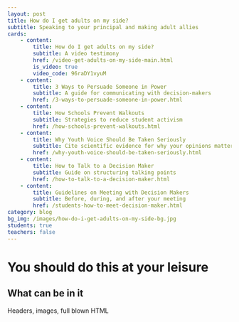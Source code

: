 ```yaml
---
layout: post
title: How do I get adults on my side?
subtitle: Speaking to your principal and making adult allies
cards:
    - content: 
        title: How do I get adults on my side?
        subtitle: A video testimony
        href: /video-get-adults-on-my-side-main.html
        is_video: true
        video_code: 96raDY1vyuM
    - content:
        title: 3 Ways to Persuade Someone in Power
        subtitle: A guide for communicating with decision-makers
        href: /3-ways-to-persuade-someone-in-power.html
    - content:
        title: How Schools Prevent Walkouts
        subtitle: Strategies to reduce student activism
        href: /how-schools-prevent-walkouts.html
    - content:
        title: Why Youth Voice Should Be Taken Seriously
        subtitle: Cite scientific evidence for why your opinions matter
        href: /why-youth-voice-should-be-taken-seriously.html
    - content:
        title: How to Talk to a Decision Maker
        subtitle: Guide on structuring talking points
        href: /how-to-talk-to-a-decision-maker.html    
    - content:
        title: Guidelines on Meeting with Decision Makers
        subtitle: Before, during, and after your meeting
        href: /students-how-to-meet-decision-maker.html          
category: blog
bg_img: /images/how-do-i-get-adults-on-my-side-bg.jpg
students: true
teachers: false
---
```


You should do this at your leisure
==================================

## What can be in it

Headers, images, full blown HTML
